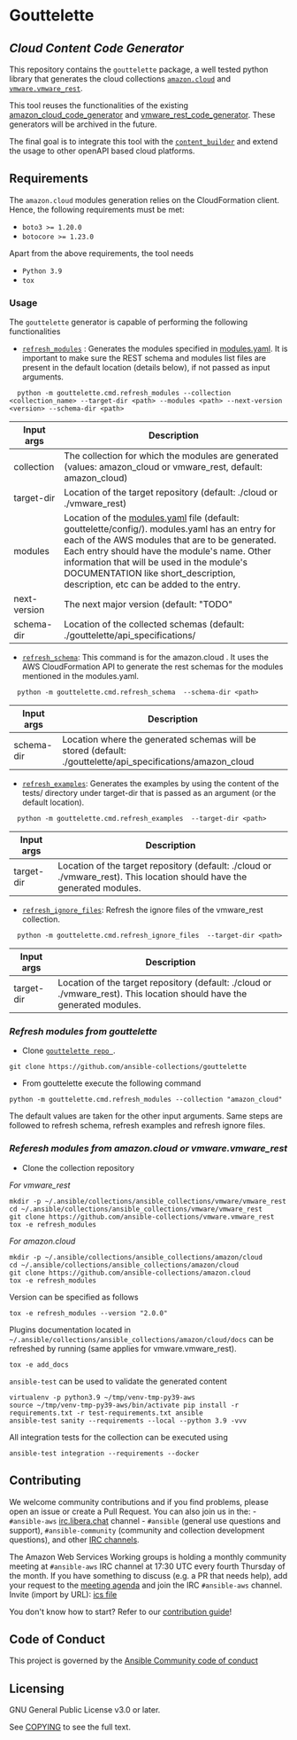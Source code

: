 # Gouttelette
## _Cloud Content Code Generator_

This repository contains the `gouttelette` package, a well tested python library that generates the cloud collections [``amazon.cloud``](https://github.com/ansible-collections/amazon.cloud) and [``vmware.vmware_rest``](https://github.com/ansible-collections/vmware.vmware_rest).

This tool reuses the functionalities of the existing [amazon_cloud_code_generator](https://github.com/ansible-collections/amazon_cloud_code_generator) and [vmware_rest_code_generator](https://github.com/ansible-collections/vmware_rest_code_generator). These generators will be archived in the future.

The final goal is to integrate this tool with the [``content_builder``](https://github.com/ansible-community/ansible.content_builder)
and extend the usage to other openAPI based cloud platforms.

## Requirements

The `amazon.cloud` modules generation relies on the CloudFormation client. Hence, the following requirements must be met:
- `boto3 >= 1.20.0`
- `botocore >= 1.23.0`

Apart from the above requirements, the tool needs

- `Python 3.9`
- `tox`

### Usage

The ``gouttelette`` generator is capable of performing the following functionalities

- [`refresh_modules`](https://github.com/ansible-collections/gouttelette/blob/main/gouttelette/cmd/refresh_modules.py) : Generates the modules specified in [modules.yaml](https://github.com/ansible-collections/gouttelette/blob/main/gouttelette/config/amazon_cloud/modules.yaml). It is important to make sure the REST schema and modules list files are present in the default location (details below), if not passed as input arguments.
```
  python -m gouttelette.cmd.refresh_modules --collection <collection_name> --target-dir <path> --modules <path> --next-version <version> --schema-dir <path>
```

| Input args | Description  |
| ------ | ------ |
| collection | The collection for which the modules are generated (values: amazon_cloud or vmware_rest, default: amazon_cloud) |
| target-dir | Location of the target repository (default: ./cloud or ./vmware_rest) |
| modules | Location of the [modules.yaml](https://github.com/ansible-collections/gouttelette/blob/main/gouttelette/config/amazon_cloud/modules.yaml) file (default: gouttelette/config/<collection>). modules.yaml has an entry for each of the AWS modules that are to be generated. Each entry should have the module's name. Other information that will be used in the module's DOCUMENTATION like short_description, description, etc can be added to the entry.|
| next-version | The next major version (default: "TODO" |
| schema-dir | Location of the collected schemas (default: ./gouttelette/api_specifications/<collection> |

- [`refresh_schema`](https://github.com/ansible-collections/gouttelette/blob/main/gouttelette/cmd/refresh_schema.py): This command is for the amazon.cloud . It uses the AWS CloudFormation API to generate the rest schemas for the modules mentioned in the modules.yaml.
```
  python -m gouttelette.cmd.refresh_schema  --schema-dir <path>
```
| Input args | Description  |
| ------ | ------ |
| schema-dir | Location where the generated schemas will be stored (default: ./gouttelette/api_specifications/amazon_cloud |

- [`refresh_examples`](https://github.com/ansible-collections/gouttelette/blob/main/gouttelette/cmd/refresh_examples.py): Generates the examples by using the content of the tests/ directory under target-dir that is passed as an argument (or the default location).
```
  python -m gouttelette.cmd.refresh_examples  --target-dir <path>
```
| Input args | Description  |
| ------ | ------ |
| target-dir | Location of the target repository (default: ./cloud or ./vmware_rest). This location should have the generated modules. |

- [`refresh_ignore_files`](https://github.com/ansible-collections/gouttelette/blob/main/gouttelette/cmd/refresh_ignore_files.py): Refresh the ignore files of the vmware_rest collection.
```
  python -m gouttelette.cmd.refresh_ignore_files  --target-dir <path>
```
| Input args | Description  |
| ------ | ------ |
| target-dir | Location of the target repository (default: ./cloud or ./vmware_rest). This location should have the generated modules. |

### _Refresh modules from gouttelette_

- Clone [``gouttelette repo ``](https://github.com/ansible-collections/gouttelette/blob/main/gouttelette).

```
git clone https://github.com/ansible-collections/gouttelette
```

- From gouttelette execute the following command

```
python -m gouttelette.cmd.refresh_modules --collection "amazon_cloud"
```

The default values are taken for the other input arguments.
Same steps are followed to refresh schema, refresh examples and refresh ignore files.

### _Referesh modules from amazon.cloud or vmware.vmware_rest_

- Clone the collection repository

_For vmware_rest_

```
mkdir -p ~/.ansible/collections/ansible_collections/vmware/vmware_rest
cd ~/.ansible/collections/ansible_collections/vmware/vmware_rest
git clone https://github.com/ansible-collections/vmware.vmware_rest
tox -e refresh_modules
```

_For amazon.cloud_
```
mkdir -p ~/.ansible/collections/ansible_collections/amazon/cloud
cd ~/.ansible/collections/ansible_collections/amazon/cloud
git clone https://github.com/ansible-collections/amazon.cloud
tox -e refresh_modules
```

Version can be specified as follows

```
tox -e refresh_modules --version "2.0.0"
```

Plugins documentation located in `~/.ansible/collections/ansible_collections/amazon/cloud/docs` can be refreshed by running (same applies for vmware.vmware_rest).

```tox -e add_docs```

`ansible-test` can be used to validate the generated content

```
virtualenv -p python3.9 ~/tmp/venv-tmp-py39-aws
source ~/tmp/venv-tmp-py39-aws/bin/activate pip install -r requirements.txt -r test-requirements.txt ansible
ansible-test sanity --requirements --local --python 3.9 -vvv
```

All integration tests for the collection can be executed using

```
ansible-test integration --requirements --docker

```

## Contributing

We welcome community contributions and if you find problems, please open an issue or create a Pull Request. You can also join us in the:
    - `#ansible-aws` [irc.libera.chat](https://libera.chat/) channel
    - `#ansible` (general use questions and support), `#ansible-community` (community and collection development questions), and other [IRC channels](https://docs.ansible.com/ansible/devel/community/communication.html#irc-channels).

The Amazon Web Services Working groups is holding a monthly community meeting at `#ansible-aws` IRC channel at 17:30 UTC every fourth Thursday of the month. If you have something to discuss (e.g. a PR that needs help), add your request to the [meeting agenda](https://github.com/ansible/community/issues/654) and join the IRC `#ansible-aws` channel. Invite (import by URL): [ics file](https://raw.githubusercontent.com/ansible/community/main/meetings/ical/aws.ics)

You don't know how to start? Refer to our [contribution guide](CONTRIBUTING.md)!

## Code of Conduct

This project is governed by the [Ansible Community code of conduct](https://docs.ansible.com/ansible/latest/community/code_of_conduct.html)

## Licensing

GNU General Public License v3.0 or later.

See [COPYING](https://www.gnu.org/licenses/gpl-3.0.txt) to see the full text.
